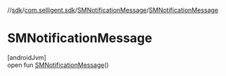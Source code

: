 //[sdk](../../../index.md)/[com.selligent.sdk](../index.md)/[SMNotificationMessage](index.md)/[SMNotificationMessage](-s-m-notification-message.md)

# SMNotificationMessage

[androidJvm]\
open fun [SMNotificationMessage](-s-m-notification-message.md)()
